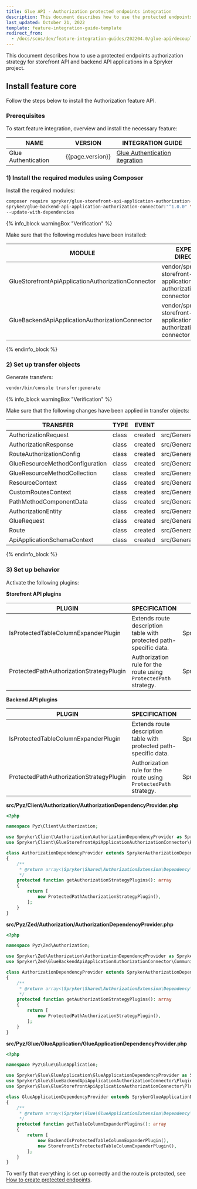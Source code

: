 ```yaml
---
title: Glue API - Authorization protected endpoints integration
description: This document describes how to use the protected endpoints authorization strategy for storefront API and backend API applications in a Spryker project.
last_updated: October 21, 2022
template: feature-integration-guide-template
redirect_from:
  - /docs/scos/dev/feature-integration-guides/202204.0/glue-api/decoupled-glue-infrastructure/glue-api-authorization-protected-endpoints-integration.html
---
```


This document describes how to use a protected endpoints authorization strategy for storefront API and backend API applications in a Spryker project.

## Install feature core

Follow the steps below to install the Authorization feature API.

### Prerequisites

To start feature integration, overview and install the necessary feature:

| NAME           | VERSION           | INTEGRATION GUIDE |
| -------------- | ----------------- | ----------------- |
| Glue Authentication | {{page.version}} | [Glue Authentication itegration](/docs/scos/dev/feature-integration-guides/{{page.version}}/glue-api/decoupled-glue-infrastructure/glue-api-authentication-integration.html) |

### 1) Install the required modules using Composer

Install the required modules:

```bash
composer require spryker/glue-storefront-api-application-authorization-connector:"^1.0.0" \
spryker/glue-backend-api-application-authorization-connector:"^1.0.0" \
--update-with-dependencies
```

{% info_block warningBox "Verification" %}

Make sure that the following modules have been installed:

| MODULE | EXPECTED DIRECTORY |
| --- | --- |
| GlueStorefrontApiApplicationAuthorizationConnector | vendor/spryker/glue-storefront-api-application-authorization-connector|
| GlueBackendApiApplicationAuthorizationConnector | vendor/spryker/glue-storefront-api-application-authorization-connector|

{% endinfo_block %}

### 2) Set up transfer objects

Generate transfers:

```bash
vendor/bin/console transfer:generate
```

{% info_block warningBox "Verification" %}

Make sure that the following changes have been applied in transfer objects:

| TRANSFER | TYPE | EVENT | PATH |
| --- | --- | --- | --- |
| AuthorizationRequest | class | created | src/Generated/Shared/Transfer/AuthorizationRequestTransfer.php |
| AuthorizationResponse | class | created | src/Generated/Shared/Transfer/AuthorizationResponseTransfer.php |
| RouteAuthorizationConfig | class | created | src/Generated/Shared/Transfer/RouteAuthorizationConfigTransfer.php |
| GlueResourceMethodConfiguration | class | created | src/Generated/Shared/Transfer/GlueResourceMethodConfigurationTransfer.php |
| GlueResourceMethodCollection | class | created | src/Generated/Shared/Transfer/GlueResourceMethodCollectionTransfer.php |
| ResourceContext | class | created | src/Generated/Shared/Transfer/ResourceContextTransfer.php |
| CustomRoutesContext | class | created | src/Generated/Shared/Transfer/CustomRoutesContextTransfer.php |
| PathMethodComponentData | class | created | src/Generated/Shared/Transfer/PathMethodComponentDataTransfer.php |
| AuthorizationEntity | class | created | src/Generated/Shared/Transfer/AuthorizationEntityTransfer.php |
| GlueRequest | class | created | src/Generated/Shared/Transfer/GlueRequestTransfer.php |
| Route | class | created | src/Generated/Shared/Transfer/RouteTransfer.php |
| ApiApplicationSchemaContext | class | created | src/Generated/Shared/Transfer/ApiApplicationSchemaContextTransfer.php |

{% endinfo_block %}

### 3) Set up behavior

Activate the following plugins:

**Storefront API plugins**

| PLUGIN | SPECIFICATION                                                                        | NAMESPACE                                                                                            |
| --- |--------------------------------------------------------------------------------------|------------------------------------------------------------------------------------------------------|
| IsProtectedTableColumnExpanderPlugin | Extends route description table with protected path-specific data.                              | Spryker\\Glue\\GlueStorefrontApiApplicationAuthorizationConnector\\Plugin\\GlueApplication           |
| ProtectedPathAuthorizationStrategyPlugin | Authorization rule for the route using `ProtectedPath` strategy.                     | Spryker\\Client\\GlueStorefrontApiApplicationAuthorizationConnector\\Plugin\\Authorization                                         |

**Backend API plugins**

| PLUGIN | SPECIFICATION | NAMESPACE                                                                                         |
| --- | --- |---------------------------------------------------------------------------------------------------|
| IsProtectedTableColumnExpanderPlugin | Extends route description table with protected path-specific data. | Spryker\\Glue\\GlueBackendApiApplicationAuthorizationConnector\\Plugin\\GlueApplication           |
| ProtectedPathAuthorizationStrategyPlugin | Authorization rule for the route using `ProtectedPath` strategy.  | Spryker\\Zed\\GlueBackendApiApplicationAuthorizationConnector\\Communication\\Plugin\\Authorization                                            |

**src/Pyz/Client/Authorization/AuthorizationDependencyProvider.php**

```php
<?php

namespace Pyz\Client\Authorization;

use Spryker\Client\Authorization\AuthorizationDependencyProvider as SprykerAuthorizationDependencyProvider;
use Spryker\Client\GlueStorefrontApiApplicationAuthorizationConnector\Plugin\Authorization\ProtectedPathAuthorizationStrategyPlugin;

class AuthorizationDependencyProvider extends SprykerAuthorizationDependencyProvider
{
    /**
     * @return array<\Spryker\Shared\AuthorizationExtension\Dependency\Plugin\AuthorizationStrategyPluginInterface>
     */
    protected function getAuthorizationStrategyPlugins(): array
    {
        return [
            new ProtectedPathAuthorizationStrategyPlugin(),
        ];
    }
}
```

**src/Pyz/Zed/Authorization/AuthorizationDependencyProvider.php**

```php
<?php

namespace Pyz\Zed\Authorization;

use Spryker\Zed\Authorization\AuthorizationDependencyProvider as SprykerAuthorizationDependencyProvider;
use Spryker\Zed\GlueBackendApiApplicationAuthorizationConnector\Communication\Plugin\Authorization\ProtectedPathAuthorizationStrategyPlugin;

class AuthorizationDependencyProvider extends SprykerAuthorizationDependencyProvider
{
    /**
     * @return array<\Spryker\Shared\AuthorizationExtension\Dependency\Plugin\AuthorizationStrategyPluginInterface>
     */
    protected function getAuthorizationStrategyPlugins(): array
    {
        return [
            new ProtectedPathAuthorizationStrategyPlugin(),
        ];
    }
}
```

**src/Pyz/Glue/GlueApplication/GlueApplicationDependencyProvider.php**

```php
<?php

namespace Pyz\Glue\GlueApplication;

use Spryker\Glue\GlueApplication\GlueApplicationDependencyProvider as SprykerGlueApplicationDependencyProvider;
use Spryker\Glue\GlueBackendApiApplicationAuthorizationConnector\Plugin\GlueApplication\IsProtectedTableColumnExpanderPlugin as BackendIsProtectedTableColumnExpanderPlugin;
use Spryker\Glue\GlueStorefrontApiApplicationAuthorizationConnector\Plugin\GlueApplication\IsProtectedTableColumnExpanderPlugin as StorefrontIsProtectedTableColumnExpanderPlugin;

class GlueApplicationDependencyProvider extends SprykerGlueApplicationDependencyProvider
{
    /**
     * @return array<\Spryker\Glue\GlueApplicationExtension\Dependency\Plugin\TableColumnExpanderPluginInterface>
     */
    protected function getTableColumnExpanderPlugins(): array
    {
        return [
            new BackendIsProtectedTableColumnExpanderPlugin(),
            new StorefrontIsProtectedTableColumnExpanderPlugin(),
        ];
    }
}
```

To verify that everything is set up correctly and the route is protected, see [How to create protected endpoints](/docs/scos/dev/glue-api-guides/{{page.version}}/glue-backend-api/how-to-guides/how-to-create-protected-endpoints.html).
